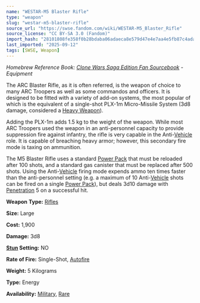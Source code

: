 ```yaml
---
name: "WESTAR-M5 Blaster Rifle"
type: "weapon"
slug: "westar-m5-blaster-rifle"
source_url: "https://swse.fandom.com/wiki/WESTAR-M5_Blaster_Rifle"
source_license: "CC BY-SA 3.0 (Fandom)"
import_hash: "28101808fe358f0b28bdaba06adaeca8e579d47e4e7aa4e5fb87c4adae060c0f"
last_imported: "2025-09-12"
tags: [SWSE, Weapon]
---
```

*Homebrew Reference Book: [Clone Wars Saga Edition Fan Sourcebook](https://swse.fandom.com/wiki/Clone_Wars_Saga_Edition_Fan_Sourcebook) - Equipment*

The ARC Blaster Rifle, as it is often referred, is the weapon of choice to many ARC Troopers as well as some commandos and officers. It is designed to be fitted with a variety of add-on systems, the most popular of which is the equivalent of a single-shot PLX-1m Micro-Missile System (3d8 damage, considered a [Heavy Weapon](https://swse.fandom.com/wiki/Heavy_Weapon)).

Adding the PLX-1m adds 1.5 kg to the weight of the weapon. While most ARC Troopers used the weapon in an anti-personnel capacity to provide suppression fire against infantry, the rifle is very capable in the Anti-[Vehicle](https://swse.fandom.com/wiki/Vehicle) role. It is capable of breaching heavy armor; however, this secondary fire mode is taxing on ammunition.

The M5 Blaster Rifle uses a standard [Power Pack](https://swse.fandom.com/wiki/Power_Pack) that must be reloaded after 100 shots, and a standard gas canister that must be replaced after 500 shots. Using the Anti-[Vehicle](https://swse.fandom.com/wiki/Vehicle) firing mode expends ammo ten times faster than the anti-personnel setting (e.g. a maximum of 10 Anti-[Vehicle](https://swse.fandom.com/wiki/Vehicle) shots can be fired on a single [Power Pack](https://swse.fandom.com/wiki/Power_Pack)), but deals 3d10 damage with [Penetration](https://swse.fandom.com/wiki/Penetration) 5 on a successful hit.

**Weapon** **Type:** [Rifles](https://swse.fandom.com/wiki/Rifles)

**Size:** Large

**Cost:** 1,900

**Damage:** 3d8

**[Stun](https://swse.fandom.com/wiki/Stun) Setting:** NO

**Rate of Fire:** Single-Shot, [Autofire](https://swse.fandom.com/wiki/Autofire)

**Weight:** 5 Kilograms

**Type:** Energy

**Availability:** [Military](https://swse.fandom.com/wiki/Military), [Rare](https://swse.fandom.com/wiki/Rare)